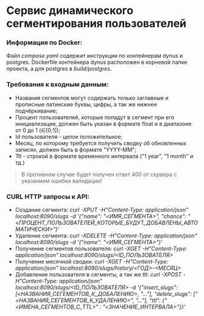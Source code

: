# Сервис динамического сегментирования пользователей
### Информация по Docker:
Файл *compose.yaml* содержит инструкции по контейнерам dynus и postgres. Dockerfile контейнера dynus расположен в корневой папке проекта, а для postgres в *build/postgres*.   

### Требования к входным данным:
- Названия сегментов могут содержать только заглавные и прописные латинские буквы, цифры, а так же нижнее подчёркивание;
- Процент пользователей, которые попадут в сегмент при его инициализации, должен быть указан в формате float и в диапазоне от 0 до 1 (∈[0;1]);
- Id пользователя - целое положительное;
- Месяц, по которому требуется получить сводку об обновленных записях, должен быть в формате "YYYY-MM";
- Ttl - строкой в формате временного интервала ("1 year", "1 month" и тд.)
> В противном случае будет получен ответ 400 от сервера с указанием ошибки валидации!

### CURL HTTP запросы к API:
- Создание сегмента:
*curl -XPUT -H"Content-Type: application/json" localhost:8090/slugs \-d '{"name": "<ИМЯ_СЕГМЕНТА>", "chance": "<ПРОЦЕНТ_ПОЛЬЗОВАТЕЛЕЙ_КОТОРЫЕ_БУДУТ_ДОБАВЛЕНЫ_АВТОМАТИЧЕСКИ>"}'*
- Удаление сегмента:
*curl -XDELETE -H"Content-Type: application/json" localhost:8090/slugs \-d '{"name": "<ИМЯ_СЕГМЕНТА>"}'*
- Получение сегментов пользователя:
*curl -XGET -H"Content-Type: application/json" localhost:8090/slugs/<ID_ПОЛЬЗОВАТЕЛЯ>*
- Получение месячной сводки:
*curl -XGET -H"Content-Type: application/json" localhost:8090/slugs/history/<ГОД>-<МЕСЯЦ>*
- Добавление пользователя в сегменты, а так же ttl:
*curl -XPOST -H"Content-Type: application/json" localhost:8090/slugs/<ID_ПОЛЬЗОВАТЕЛЯ> \-d '{"insert_slugs": [<НАЗВАНИЯ_СЕГЕМЕНТОВ_К_ДОБАЛЕНИЮ>, "..."], "delete_slugs": ["<НАЗВАНИЯ_СЕГЕМЕНТОВ_К_УДАЛЕНИЮ>", "..."], "ttl": {"<ИМЕНА_СЕГМЕНТОВ_С_TTL>" : "<ЗНАЧЕНИЕ_ИНТЕРВАЛА>"}}'*
